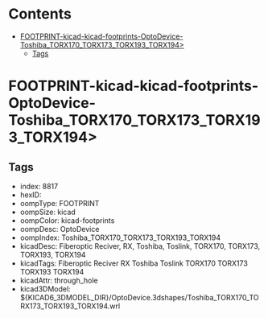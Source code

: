 



Contents
========

* [FOOTPRINT-kicad-kicad-footprints-OptoDevice-Toshiba_TORX170_TORX173_TORX193_TORX194>](#footprint-kicad-kicad-footprints-optodevice-toshiba_torx170_torx173_torx193_torx194)
	* [Tags](#tags)

# FOOTPRINT-kicad-kicad-footprints-OptoDevice-Toshiba_TORX170_TORX173_TORX193_TORX194>

## Tags

- index: 8817
- hexID: 
- oompType: FOOTPRINT
- oompSize: kicad
- oompColor: kicad-footprints
- oompDesc: OptoDevice
- oompIndex: Toshiba_TORX170_TORX173_TORX193_TORX194
- kicadDesc: Fiberoptic Reciver, RX, Toshiba, Toslink, TORX170, TORX173, TORX193, TORX194
- kicadTags: Fiberoptic Reciver RX Toshiba Toslink TORX170 TORX173 TORX193 TORX194
- kicadAttr: through_hole
- kicad3DModel: ${KICAD6_3DMODEL_DIR}/OptoDevice.3dshapes/Toshiba_TORX170_TORX173_TORX193_TORX194.wrl
